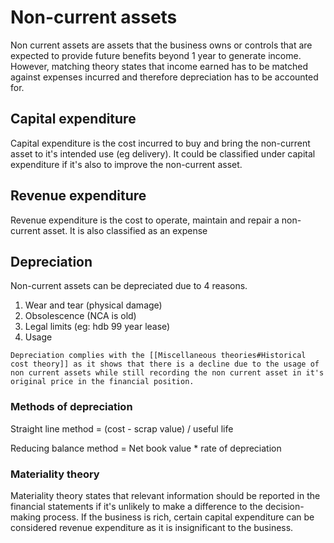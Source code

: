 # Non-current assets
Non current assets are assets that the business owns or controls that are expected to provide future benefits beyond 1 year to generate income.
However, matching theory states that income earned has to be matched against expenses incurred and therefore depreciation has to be accounted for.
## Capital expenditure
Capital expenditure is the cost incurred to buy and bring the non-current asset to it's intended use (eg delivery). It could be classified under capital expenditure if it's also to improve the non-current asset.
## Revenue expenditure
Revenue expenditure is the cost to operate, maintain and repair a non-current asset. It is also classified as an expense

## Depreciation
Non-current assets can be depreciated due to 4 reasons.
1. Wear and tear (physical damage)
2. Obsolescence (NCA is old)
3. Legal limits (eg: hdb 99 year lease)
4. Usage
```ad-info
Depreciation complies with the [[Miscellaneous theories#Historical cost theory]] as it shows that there is a decline due to the usage of non current assets while still recording the non current asset in it's original price in the financial position.
```
### Methods of depreciation
Straight line method = (cost - scrap value)  / useful life

Reducing balance method = Net book value * rate of depreciation
### Materiality theory 
Materiality theory states that relevant information should be reported in the financial statements if it's unlikely to make a difference to the decision-making process. If the business is rich, certain capital expenditure can be considered revenue expenditure as it is insignificant to the business. 